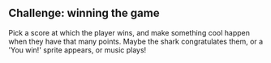 ## Challenge: winning the game

Pick a score at which the player wins, and make something cool happen when they have that many points. Maybe the shark congratulates them, or a 'You win!' sprite appears, or music plays!